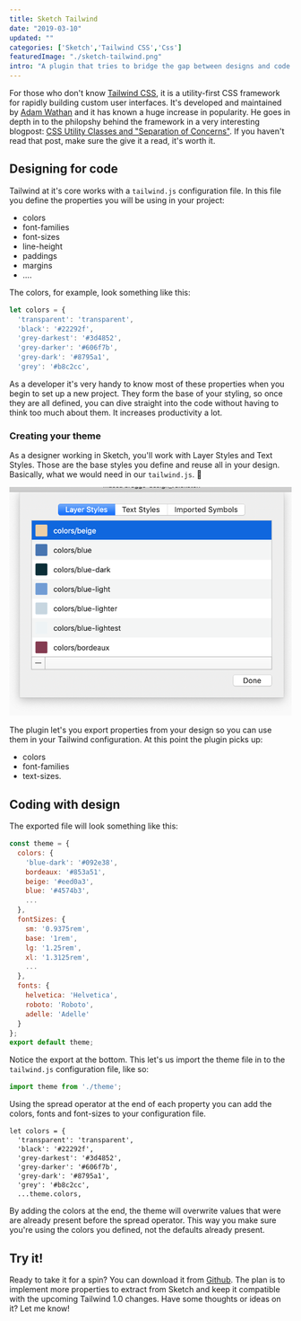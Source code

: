 ```yaml
---
title: Sketch Tailwind
date: "2019-03-10"
updated: ""
categories: ['Sketch','Tailwind CSS','Css']
featuredImage: "./sketch-tailwind.png"
intro: "A plugin that tries to bridge the gap between designs and code. Sketch Tailwind lets you export aspects of a design made in Sketch to javascript files that are ready to use with Tailwind CSS."
---
```


For those who don't know [Tailwind CSS](https://tailwindcss.com), it is a utility-first CSS framework for rapidly building custom user interfaces. It's developed and maintained by [Adam Wathan](https://twitter.com/adamwathan) and it has known a huge increase in popularity. He goes in depth in to the philopshy behind the framework in a very interesting blogpost: [CSS Utility Classes and "Separation of Concerns"](https://adamwathan.me/css-utility-classes-and-separation-of-concerns/). If you haven't read that post, make sure the give it a read, it's worth it.

## Designing for code
Tailwind at it's core works with a `tailwind.js` configuration file. In this file you define the properties you will be using in your project:

- colors
- font-families
- font-sizes
- line-height
- paddings
- margins
- ....

The colors, for example, look something like this:
```javascript
let colors = {
  'transparent': 'transparent',
  'black': '#22292f',
  'grey-darkest': '#3d4852',
  'grey-darker': '#606f7b',
  'grey-dark': '#8795a1',
  'grey': '#b8c2cc',
```

As a developer it's very handy to know most of these properties when you begin to set up a new project. They form the base of your styling, so once they are all defined, you can dive straight into the code without having to think too much about them. It increases productivity a lot.

### Creating your theme
As a designer working in Sketch, you'll work with Layer Styles and Text Styles. Those are the base styles you define and reuse all in your design. Basically, what we would need in our `tailwind.js`. 🤔

![Layer styles](./layer-styles.png)

The plugin let's you export properties from your design so you can use them in your Tailwind configuration. At this point the plugin picks up:
- colors
- font-families
- text-sizes. 




## Coding with design
The exported file will look something like this:
```javascript
const theme = {
  colors: {
    'blue-dark': '#092e38',
    bordeaux: '#853a51',
    beige: '#eed0a3',
    blue: '#4574b3',
    ...
  },
  fontSizes: {
    sm: '0.9375rem',
    base: '1rem',
    lg: '1.25rem',
    xl: '1.3125rem',
    ...
  },
  fonts: {
    helvetica: 'Helvetica',
    roboto: 'Roboto',
    adelle: 'Adelle'
  }
};
export default theme;
```

Notice the export at the bottom. This let's us import the theme file in to the `tailwind.js`  configuration file, like so:

```javascript
import theme from './theme';
```

Using the spread operator at the end of each property you can add the colors, fonts and font-sizes to your configuration file.
```javascript{8}
let colors = {
  'transparent': 'transparent',
  'black': '#22292f',
  'grey-darkest': '#3d4852',
  'grey-darker': '#606f7b',
  'grey-dark': '#8795a1',
  'grey': '#b8c2cc',
  ...theme.colors,
```
By adding the colors at the end, the theme will overwrite values that were are already present before the spread operator. This way you make sure you're using the colors you defined, not the defaults already present.

## Try it!

Ready to take it for a spin? You can download it from [Github](https://github.com/jan-dh/sketch-tailwind). The plan is to implement more properties to extract from Sketch and keep it compatible with the upcoming Tailwind 1.0 changes. Have some thoughts or ideas on it? Let me know!